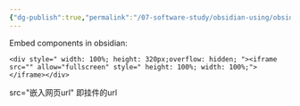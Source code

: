 ```yaml
---
{"dg-publish":true,"permalink":"/07-software-study/obsidian-using/obsidian-application/embed-components-in-obsidian-obsidian/","title":"Embed components in obsidian","noteIcon":""}
---
```


Embed components in obsidian:

```
<div style=" width: 100%; height: 320px;overflow: hidden; "><iframe src="" allow="fullscreen" style=" height: 100%; width: 100%;"></iframe></div>
```

src="嵌入网页url"
即挂件的url